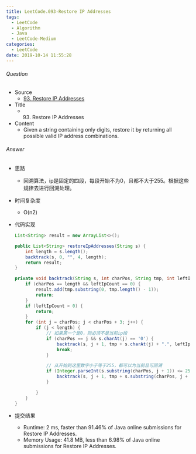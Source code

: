 ```yaml
---
title: LeetCode.093-Restore IP Addresses
tags:
  - LeetCode
  - Algorithm
  - Java
  - LeetCode-Medium
categories:
  - LeetCode
date: 2019-10-14 11:55:28
---
```

###### Question
- Source
	- [93. Restore IP Addresses](https://leetcode.com/problems/restore-ip-addresses/) 
- Title
	- 93. Restore IP Addresses 
- Content
	- Given a string containing only digits, restore it by returning all possible valid IP address combinations.
<!--more-->

###### Answer
- 思路
	- 回溯算法，ip是固定的四段，每段开始不为0，且都不大于255。根据这些规律去进行回溯处理。
- 时间复杂度
	- O(n2) 	
- 代码实现

	```Java
	List<String> result = new ArrayList<>();

    public List<String> restoreIpAddresses(String s) {
        int length = s.length();
        backtrack(s, 0, "", 4, length);
        return result;
    }

    private void backtrack(String s, int charPos, String tmp, int leftIpCount, int length) {
        if (charPos == length && leftIpCount == 0) {
            result.add(tmp.substring(0, tmp.length() - 1));
            return;
        }
        if (leftIpCount < 0) {
            return;
        }
        for (int j = charPos; j < charPos + 3; j++) {
            if (j < length) {
                // 如果第一个是0，则必须不是当前ip段
                if (charPos == j && s.charAt(j) == '0') {
                    backtrack(s, j + 1, tmp + s.charAt(j) + ".", leftIpCount - 1, length);
                    break;
                }

                // 从开始到这里数字小于等于255，都可以为当前且可回溯
                if (Integer.parseInt(s.substring(charPos, j + 1)) <= 255) {
                    backtrack(s, j + 1, tmp + s.substring(charPos, j + 1) + ".", leftIpCount - 1, length);
                }

            }
        }
    }
	```
- 提交结果
	- Runtime: 2 ms, faster than 91.46% of Java online submissions for Restore IP Addresses.
	- Memory Usage: 41.8 MB, less than 6.98% of Java online submissions for Restore IP Addresses.
